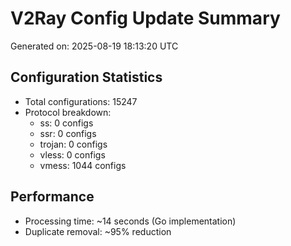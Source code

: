 # V2Ray Config Update Summary
Generated on: 2025-08-19 18:13:20 UTC

## Configuration Statistics
- Total configurations: 15247
- Protocol breakdown:
  - ss: 0 configs
  - ssr: 0 configs
  - trojan: 0 configs
  - vless: 0 configs
  - vmess: 1044 configs

## Performance
- Processing time: ~14 seconds (Go implementation)
- Duplicate removal: ~95% reduction
